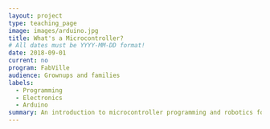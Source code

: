 ```yaml
---
layout: project
type: teaching_page
image: images/arduino.jpg
title: What's a Microcontroller?
# All dates must be YYYY-MM-DD format!
date: 2018-09-01
current: no
program: FabVille
audience: Grownups and families
labels:
  - Programming
  - Electronics
  - Arduino
summary: An introduction to microcontroller programming and robotics for curious grownups.
---
```

